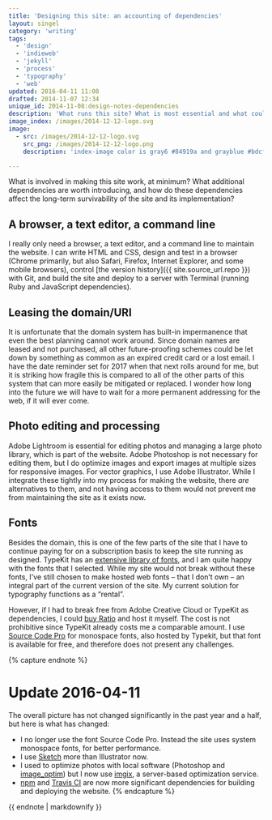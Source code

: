 ```yaml
---
title: 'Designing this site: an accounting of dependencies'
layout: singel
category: 'writing'
tags:
  - 'design'
  - 'indieweb'
  - 'jekyll'
  - 'process'
  - 'typography'
  - 'web'
updated: 2016-04-11 11:08
drafted: 2014-11-07 12:34
unique_id: 2014-11-08:design-notes-dependencies
description: 'What runs this site? What is most essential and what could affect its long-term survivability?'
image_index: /images/2014-12-12-logo.svg
image:
  - src: /images/2014-12-12-logo.svg
    src_png: /images/2014-12-12-logo.png
    description: 'index-image color is gray6 #84919a and grayblue #bdcfdb'

---
```


What is involved in making this site work, at minimum? What additional dependencies are worth introducing, and how do these dependencies affect the long-term survivability of the site and its implementation?

## A browser, a text editor, a command line

I really only need a browser, a text editor, and a command line to maintain the website. I can write HTML and CSS, design and test in a browser (Chrome primarily, but also Safari, Firefox, Internet Explorer, and some mobile browsers), control [the version history]({{ site.source_url.repo }}) with Git, and build the site and deploy to a server with Terminal (running Ruby and JavaScript dependencies).

## Leasing the domain/URI

It is unfortunate that the domain system has built-in impermanence that even the best planning cannot work around. Since domain names are leased and not purchased, all other future-proofing schemes could be let down by something as common as an expired credit card or a lost email. I have the date reminder set for 2017 when that next rolls around for me, but it is striking how fragile this is compared to all of the other parts of this system that can more easily be mitigated or replaced. I wonder how long into the future we will have to wait for a more permanent addressing for the web, if it will ever come.

## Photo editing and processing

Adobe Lightroom is essential for editing photos and managing a large photo library, which is part of the website. Adobe Photoshop is not necessary for editing them, but I do optimize images and export images at multiple sizes for responsive images. For vector graphics, I use Adobe Illustrator. While I integrate these tightly into my process for making the website, there *are* alternatives to them, and not having access to them would not prevent me from maintaining the site as it exists now.

## Fonts

Besides the domain, this is one of the few parts of the site that I have to continue paying for on a subscription basis to keep the site running as designed. TypeKit has an [extensive library of fonts](https://typekit.com/fonts), and I am quite happy with the fonts that I selected. While my site would not break without these fonts, I've still chosen to make hosted web fonts – that I don’t own – an integral part of the current version of the site. My current solution for typography functions as a “rental”.

However, if I had to break free from Adobe Creative Cloud or TypeKit as dependencies, I could [buy Ratio](http://cargocollective.com/pstype/Ratio) and host it myself. The cost is not prohibitive since TypeKit already costs me a comparable amount. I use [Source Code Pro](http://adobe-fonts.github.io/source-code-pro/) for monospace fonts, also hosted by Typekit, but that font is available for free, and therefore does not present any challenges.

{% capture endnote %}
# Update 2016-04-11

The overall picture has not changed significantly in the past year and a half, but here is what has changed:

- I no longer use the font Source Code Pro. Instead the site uses system monospace fonts, for better performance.
- I use [Sketch](http://sketchapp.com/) more than Illustrator now.
- I used to optimize photos with local software (Photoshop and [image_optim](https://github.com/toy/image_optim)) but I now use [imgix](https://www.imgix.com), a server-based optimization service.
- [npm](https://www.npmjs.com/) and [Travis CI](https://travis-ci.org/) are now more significant dependencies for building and deploying the website.
{% endcapture %}

<aside class="ancillary--endnotes">
{{ endnote | markdownify }}
</aside>
